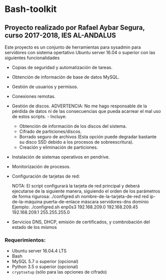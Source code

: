 # Bash-toolkit
## Proyecto realizado por Rafael Aybar Segura, curso 2017-2018, IES AL-ANDALUS
Este proyecto es un conjunto de herramientas para sysadmin para servidores con sistema opertativo Ubuntu server 16.04 o superior con las siguientes funcionalidades

-    Copias de seguridad y automatización de tareas.
-    Obtención de información de base de datos MySQL.
-    Gestión de usuarios y permisos.
-    Conexiones remotas.
-    Gestión de discos.
    ADVERTENCIA: No me hago responsable de la pérdida de datos ni de las consecuencias que pueda acarrear el mal uso de estos scripts.
    - Incluye:
        - Obtención de información de los discos del sistema.
        - Cifrado de particiones/discos.
        - Borrado seguro de archivos (Esta opción puede degradar bastante su disco SSD debido a los procesos de sobreescritura).
        - Creación y eliminación de particiones.

-    Instalación de sistemas operativos en pendrive.
-    Monitorización de procesos.
-    Configuración de tarjetas de red:
 
        NOTA: El script configurará la tarjeta de red principal y deberá ejecutarse de la siguiente manera, siguiendo el orden de los parámetros de forma rigurosa:
        ./configred.sh nombre-de-la-tarjeta-de-red red ip-de-la-máquina puerta-de-enlace máscara servidores-dns dominio
        Ejemplo:
        ./configred.sh enp0s3 192.168.209.0 192.168.209.45 192.168.209.1 255.255.255.0

-    Servicios DNS, DHCP, emisión de certificados, y combrobación del estado de los mismos

### Requerimientos:
* Ubuntu server 16.04.4 LTS
* Bash
* MySQL 5.7 o superior (opcional)
* Python 3.5 o superior (opcional)
* `cryptsetup` (sólo para las opciones de cifrado)
